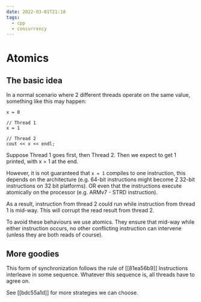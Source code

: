 ```yaml
---
date: 2022-03-01T21:10
tags: 
  - cpp
  - concurrency
---
```


# Atomics

## The basic idea

In a normal scenario where 2 different threads operate on the same value, something like this may happen:

```
x = 0

// Thread 1
x = 1

// Thread 2
cout << x << endl;
```

Suppose Thread 1 goes first, then Thread 2.
Then we expect to get 1 printed, with x = 1 at the end.

However, it is not guaranteed that `x = 1` compiles to one instruction, this depends on the architecture (e.g. 64-bit instructions might become 2 32-bit instructions on 32 bit platforms).
OR even that the instructions execute atomically on the processor (e.g. ARMv7 - STRD instruction).

As a result, instruction from thread 2 could run while instruction from thread 1 is mid-way.
This will corrupt the read result from thread 2.

To avoid these behaviours we use atomics. They ensure that mid-way while either instruction occurs, no other conflicting instruction can intervene (unless they are both reads of course).

## More goodies

This form of synchronization follows the rule of [[81ea56b9]] 
Instructions interleave in some sequence.
Whatever this sequence is, all threads have to agree on.

See [[bdc55a1d]] for more strategies we can choose.
